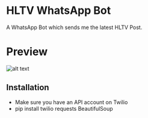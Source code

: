 # HLTV WhatsApp Bot

A WhatsApp Bot which sends me the latest HLTV Post.


# Preview


![alt text](https://i.imgur.com/B6Pq36q.png)


## Installation

- Make sure you have an API account on Twilio
- pip install twilio requests BeautifulSoup

